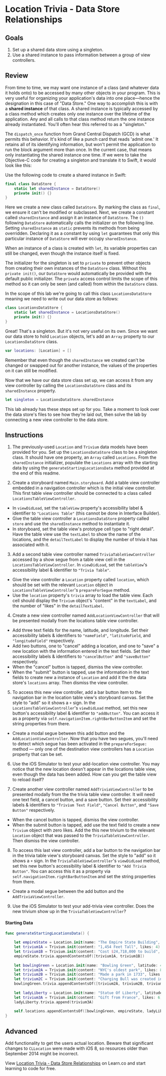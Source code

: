 

# Location Trivia - Data Store Relationships

## Goals

1. Set up a shared data store using a singleton.
2. Use a shared instance to pass information between a group of view controllers.

## Review

From time to time, we may want one instance of a class (and whatever data it holds onto) to be accessed by many other objects in your program. This is very useful for organizing your application's data into one place—hence the designation in this case of "Data Store." One way to accomplish this is with a **shared instance** of that class. A shared instance is typically accessed by a class method which creates only one instance over the lifetime of the application. Any and all calls to that class method return the one instance already instantiated. You'll often hear this referred to as a "singleton." 

The `dispatch_once` function from Grand Central Dispatch (GCD) is what permits this behavior. It's kind of like a punch card that reads 'admit one.' It retains all of its identifying information, but won't permit the application to run the block argument more than once. In the current case, that means only instantiating the shared instance one time. If we were to take the Objective-C code for creating a singleton and translate it to Swift, it would look like this:

Use the following code to create a shared instance in Swift:

```swift
final class DataStore {
    static let sharedInstance = DataStore()
    private init() {}
}
```

Here we create a new class called `DataStore`. By marking the class as `final`, we ensure it can't be modified or subclassed. Next, we create a constant called `sharedInstance` and assign it an instance of `DataStore`. The `()` following `DataStore` automatically calls the initializer on the following line. Setting `sharedInstance` as `static` prevents its methods from being overridden. Declaring it as a constant by using `let` guarantees that only this particular instance of `DataStore` will ever occupy `sharedInstance`.

When an instance of a class is created with `let`, its variable properties can still be changed, even though the instance itself is fixed.

The initializer for the singleton is set to `private` to prevent other objects from creating their own instances of the `DataStore` class. Without this `private init()`, our `DataStore` would automatically be provided with the default public initializer. The `private` access control limits the scope of this method so it can only be seen (and called) from within the `DataStore` class.

In the scope of this lab we're going to call this class `LocationsDataStore` meaning we need to write out our data store as follows:

```swift
class LocationsDataStore {
    static let sharedInstance = LocationsDataStore()
    private init() {}
}
```

Great! That's a singleton. But it's not very useful on its own. Since we want our data store to hold `Location` objects, let's add an `Array` property to our `LocationsDataStore` class.

```swift
var locations: [Location] = []
```
Remember that even though the `sharedInstance` we created can't be changed or swapped out for another instance, the values of the properties on it can still be modified.

Now that we have our data store class set up, we can access it from any view controller by calling the `LocationsDataStore` class and its `sharedInstance` property.

```swift
let singleton = LocationsDataStore.sharedInstance
```

This lab already has these steps set up for you. Take a moment to look over the data store's files to see how they're laid out, then solve the lab by connecting a new view controller to the data store.

## Instructions

1. The previously-used `Location` and `Trivium` data models have been provided for you. Set up the `LocationsDataStore` class to be a singleton class. It should have one property, an `Array` called `Locations`. From the `sharedInstance` initializer, populate the `Locations` array with the starting data by using the `generateStartingLocationsData` method provided at the end of this readme.

2. Create a storyboard named `Main.storyboard`. Add a table view controller embedded in a navigation controller which is the initial view controller. This first table view controller should be connected to a class called `LocationsTableViewController`.
  * In `viewDidLoad`, set the `tableView` property's accessibility label & identifier to `"Locations Table"` (this cannot be done in Interface Builder).
  * Give the table view controller a `LocationsDataStore` property called `store` and use the `sharedInstance` method to instantiate it.
  * In storyboard, set the table view's prototype cell type to "right detail". Have the table view use the `textLabel` to show the name of the locations, and the `detailTextLabel` to display the number of trivia it has associated with it.

3. Add a second table view controller named `TriviaTableViewController` accessed by a show segue from a table view cell in the `LocationsTableViewController`. In `viewDidLoad`, set the `tableView`'s accessibility label & identifier to `"Trivia Table"`.
  * Give the view controller a `Location` property called `location`, which should be set with the relevant `Location` object in `LocationsTableViewController`'s `prepareForSegue` method.
  * Use the `location` property's `trivia` array to load the table view. Each cell should display the `Trivium` object's "content" in the `textLabel`, and the number of "likes" in the `detailTextLabel`.

4. Create a new view controller named `AddLocationViewController` that will be presented modally from the locations table view controller. 
  * Add three text fields for the name, latitude, and longitude. Set their accessibility labels & identifiers to `"nameField"`, `"latitudeField`, and `"longitudeField"` respectively.
  * Add two buttons, one to "cancel" adding a location, and one to "save" a new location with the information entered in the text fields. Set their accessibility labels & identifiers to `"cancelButton"` and `"saveButton"` respectively.
  * When the "cancel" button is tapped, dismiss the view controller.
  * When the "submit" button is tapped, use the information in the text fields to create new a instance of `Location` and add it the the data store's `locations` array. Then dismiss the view controller.

5. To access this new view controller, add a bar button item to the navigation bar in the location table view's storyboard canvas. Set the style to "add" so it shows a `+` sign. In the `LocationsTableViewController`'s `viewDidLoad` method, set this new button's accessibility label & identifier to `"addButton"`. You can access it as a property via `self.navigationItem.rightBarButtonItem` and set the string properties from there.
  * Create a modal segue between this add button and the `AddLocationViewController`. Now that you have two segues, you'll need to detect which segue has been activated in the `prepareForSegue:` method — only one of the destination view controllers has a `Location` property that can be set.

6. Use the iOS Simulator to test your add-location view controller. You may notice that the new location doesn't appear in the locations table view, even though the data has been added. How can you get the table view to reload itself?

7. Create another view controller named `AddTriviaViewController` to be presented modally from the the trivia table view controller. It will need one text field, a cancel button, and a save button. Set their accessibility labels & identifiers to `"Trivium Text Field"`, `"Cancel Button"`, and `"Save Button"` respectively.
  * When the cancel button is tapped, dismiss the view controller.
  * When the submit button is tapped, add use the text field to create a new `Trivium` object with zero likes. Add the this new trivium to the relevant `Location` object that was passed to the `TriviaTableViewController`. Then dismiss the view controller.

8. To access this last view controller, add a bar button to the navigation bar in the trivia table view's storyboard canvas. Set the style to "add" so it shows a `+` sign. In the `TriviaTableViewController`'s `viewDidLoad` method, set this new button's accessibility label & identifier to `"Add Trivia Button"`.  You can access this it as a property via `self.navigationItem.rightBarButtonItem` and set the string properties from there.
  * Create a modal segue between the add button and the `AddTriviaViewController`.

9. Use the iOS Simulator to test your add-trivia view controller. Does the new trivium show up in the `TriviaTableViewController`?

#### Starting Data

```swift
func generateStartingLocationsData() {
    
    let empireState = Location.init(name: "The Empire State Building", latitude: 40.7484, longitude: -73.9857)
    let trivium1A = Trivium.init(content: "1,454 Feet Tall", likes: 4)
    let trivium1B = Trivium.init(content: "Cost $24,718,000 to build", likes: 2)
    empireState.trivia.appendContentsOf([trivium1A, trivium1B])
    
    let bowlingGreen = Location.init(name: "Bowling Green", latitude: 41.3739, longitude: -83.6508)
    let trivium2A = Trivium.init(content: "NYC's oldest park", likes: 8)
    let trivium2B = Trivium.init(content: "Made a park in 1733", likes: 2)
    let trivium2C = Trivium.init(content: "Charging Bull was created in 1989", likes: 0)
    bowlingGreen.trivia.appendContentsOf([trivium2A, trivium2B, trivium2C])
    
    let ladyLiberty = Location.init(name: "Statue Of Liberty", latitude: 40.6892, longitude: -74.0444)
    let trivium3A = Trivium.init(content: "Gift from France", likes: 6)
    ladyLiberty.trivia.append(trivium3A)
    
    self.locations.appendContentsOf([bowlingGreen, empireState, ladyLiberty])
}
```

## Advanced

Add functionality to get the users actual location. Beware that significant changes to `CLLocation` were made with iOS 8, so resources older than September 2014 might be incorrect.

<p data-visibility='hidden'>View <a href='https://learn.co/lessons/locationTrivia-DataStoreRelationships' title='Location Trivia - Data Store Relationships'>Location Trivia - Data Store Relationships</a> on Learn.co and start learning to code for free.</p>

